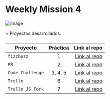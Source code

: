 # Weekly Mission 4

![image](https://user-images.githubusercontent.com/17634377/164965482-c8ec5218-6784-44a1-b6d2-b55684cf3abd.png)

⭐️ Proyectos desarrollados:

| Proyecto | Práctica | Link al repo |
| ------------- |:-------------:| -----:|
|`fizzbuzz`|1|[Link al repo](https://github.com/hyugadsam/FizzBuzz)|
|`PR`|2|[Link al repo](https://github.com/visualpartnership/fizzbuzz/pull/127)|
|`Code Challenge`|3, 4, 5|[Link al repo](https://github.com/visualpartnership/fizzbuzz/pull/127)|
|`Trello`|6|[Link al repo](https://github.com/hyugadsam/trello)|
|`Trello JS Fork`|7|[Link al repo](https://github.com/hyugadsam/trello)|